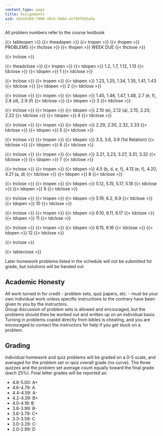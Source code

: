 ```yaml
---
content_type: page
title: Assignments
uid: dda1638d-7908-30cb-588d-a1f997565a5a
---
```


All problem numbers refer to the course textbook

{{< tableopen >}}
{{< theadopen >}}
{{< tropen >}}
{{< thopen >}}
PROBLEMS
{{< thclose >}}
{{< thopen >}}
WEEK DUE
{{< thclose >}}

{{< trclose >}}

{{< theadclose >}}
{{< tropen >}}
{{< tdopen >}}
1.2, 1.7, 1.12, 1.13
{{< tdclose >}}
{{< tdopen >}}
1
{{< tdclose >}}

{{< trclose >}}
{{< tropen >}}
{{< tdopen >}}
1.23, 1.25, 1.34, 1.35, 1.41, 1.43
{{< tdclose >}}
{{< tdopen >}}
2
{{< tdclose >}}

{{< trclose >}}
{{< tropen >}}
{{< tdopen >}}
1.45, 1.46, 1.47, 1.48, 2.7 (e, f), 2.8 (d), 2.9 (f)
{{< tdclose >}}
{{< tdopen >}}
3
{{< tdclose >}}

{{< trclose >}}
{{< tropen >}}
{{< tdopen >}}
2.10 (e), 2.12 (a), 2.15, 2.20, 2.22
{{< tdclose >}}
{{< tdopen >}}
4
{{< tdclose >}}

{{< trclose >}}
{{< tropen >}}
{{< tdopen >}}
2.29, 2.30, 2.32, 2.33
{{< tdclose >}}
{{< tdopen >}}
5
{{< tdclose >}}

{{< trclose >}}
{{< tropen >}}
{{< tdopen >}}
3.3, 3.6, 3.9 (1st Relation)
{{< tdclose >}}
{{< tdopen >}}
6
{{< tdclose >}}

{{< trclose >}}
{{< tropen >}}
{{< tdopen >}}
3.21, 3,23, 3.27, 3.31, 3.32
{{< tdclose >}}
{{< tdopen >}}
7
{{< tdclose >}}

{{< trclose >}}
{{< tropen >}}
{{< tdopen >}}
4.5 (b, d, e, f), 4.13 (e, f), 4.20, 4.21 (a, d)
{{< tdclose >}}
{{< tdopen >}}
8
{{< tdclose >}}

{{< trclose >}}
{{< tropen >}}
{{< tdopen >}}
5.12, 5.15, 5.17, 5.18
{{< tdclose >}}
{{< tdopen >}}
9
{{< tdclose >}}

{{< trclose >}}
{{< tropen >}}
{{< tdopen >}}
5.19, 6.2, 6.9
{{< tdclose >}}
{{< tdopen >}}
10
{{< tdclose >}}

{{< trclose >}}
{{< tropen >}}
{{< tdopen >}}
6.10, 6.11, 6.17
{{< tdclose >}}
{{< tdopen >}}
11
{{< tdclose >}}

{{< trclose >}}
{{< tropen >}}
{{< tdopen >}}
6.15, 6.16
{{< tdclose >}}
{{< tdopen >}}
12
{{< tdclose >}}

{{< trclose >}}

{{< tableclose >}}

Later homework problems listed in the schedule will not be submitted for grade, but solutions will be handed out

Academic Honesty
----------------

All work turned in for credit - problem sets, quiz papers, etc. - must be your own individual work unless specific instructions to the contrary have been given to you by the instructors.  
Group discussion of problem sets is allowed and encouraged, but the problems should then be worked out and written up on an individual basis. Turning in problems copied directly from bibles is cheating, and you are encouraged to contact the instructors for help if you get stuck on a problem.

Grading
-------

Individual homework and quiz problems will be graded on a 0-5 scale, and averaged for the problem set or quiz overall grade (no curve). The three quizzes and the problem set average count equally toward the final grade (each 25%). Final letter grades will be reported as:

*   4.8-5.00: A+
*   4.6-4.79: A
*   4.4-4.59: A-
*   4.2-4.39: B+
*   4.0-4.19: B
*   3.8-3.99: B-
*   3.6-3.79: C+
*   3.3-3.59: C
*   3.0-3.29: C-
*   2.0-2.99: D